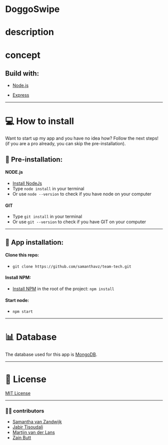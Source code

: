 # DoggoSwipe
# description
<!-- TODO: add a description here -->

# concept
<!-- TODO: explain concept here + images -->
 ## Build with:
 * [Node.js](https://nodejs.org/en/)
 <!-- * [Pug](https://pugjs.org/api/getting-started.html) -->
 * [Express](https://www.npmjs.com/package/express)

 ---

# 💻 How to install

Want to start up my app and you have no idea how? Follow the next steps! (if you are a pro already, you can skip the pre-installation).
## 🔨 Pre-installation:
#### NODE.js
* [Install NodeJs](https://nodejs.org/en/download/)
* Type ```node install``` in your terminal
* Or use ```node --version``` to check if you have node on your computer

#### GIT
* Type ```git install``` in your terminal
* Or use ```git --version``` to check if you have GIT on your computer

---
## 🔨 App installation:
#### Clone this repo:
* ```git clone https://github.com/samanthavz/team-tech.git```

#### Install NPM:
* [Install NPM](https://www.npmjs.com/get-npm) in the root of the project:
``` npm install ```

#### Start node:
* ```npm start```

---
# 📊 Database

The database used for this app is [MongoDB](https://www.mongodb.com/).

<!-- TODO: Add more info here about database structure -->

---
# 🎫 License

[MIT License](https://github.com/samanthavz/team-tech/blob/main/LICENSE)

---

### 🙋‍♀️ contributors

- [Samantha van Zandwijk](https://github.com/samanthavz)
- [Jabir Tisoudali](https://github.com/jabirtisou)
- [Martijn van der Lans](https://github.com/MartijnvdLans)
- [Zain Butt](https://github.com/zainuwachtig)

